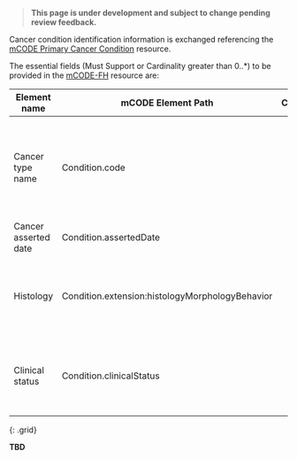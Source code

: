 <blockquote class="stu-note">
    <p>
    <strong>This page is under development and subject to change pending review feedback.</strong>
    </p>
</blockquote>

Cancer condition identification information is exchanged referencing the [mCODE Primary Cancer Condition](https://hl7.org/fhir/us/mcode/STU3/StructureDefinition-mcode-primary-cancer-condition.html) resource.  

The essential fields (Must Support or Cardinality greater than 0..*) to be provided in the [mCODE-FH](StructureDefinition-eom-primary-cancer-condition.html) resource are:


| Element name                     | mCODE Element Path                              |  Cardinality   | Guidance                                                   |
|----------------------------------|-------------------------------------------------|:--------------:|------------------------------------------------------------|
| Cancer type name                 | Condition.code                                  |     1..1       | EOM constrains to ICD-10-CM and a minimum of certain cancer types. |
| Cancer asserted date             | Condition.assertedDate                          |     0..1 MS    |  |
| Histology                        | Condition.extension:histologyMorphologyBehavior |     0..1 MS    | EOM constrains value set to ICD-O-3. Not in USCDI+ Cancer. |
| Clinical status                  | Condition.clinicalStatus                        |     0..1 MS    | EOM constrains to `recurrence` or `relapse` status only.   |
{: .grid}

**TBD**